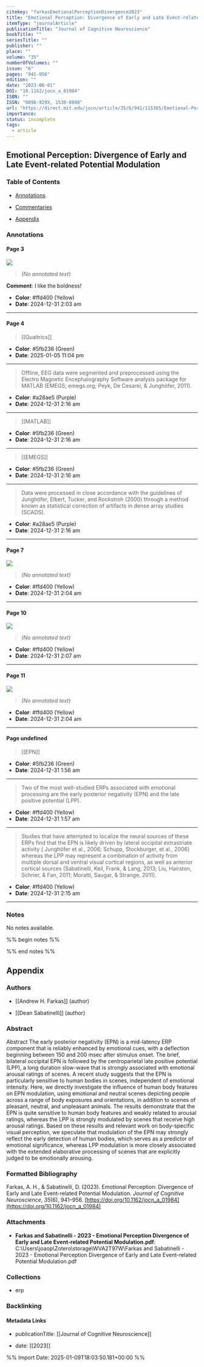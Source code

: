 ```yaml
---
citekey: "farkasEmotionalPerceptionDivergence2023"
title: "Emotional Perception: Divergence of Early and Late Event-related Potential Modulation"
itemType: "journalArticle"
publicationTitle: "Journal of Cognitive Neuroscience"
bookTitle: ""
seriesTitle: ""
publisher: ""
place: ""
volume: "35"
numberOfVolumes: ""
issue: "6"
pages: "941-956"
edition: ""
date: "2023-06-01"
DOI: "10.1162/jocn_a_01984"
ISBN: ""
ISSN: "0898-929X, 1530-8898"
url: "https://direct.mit.edu/jocn/article/35/6/941/115365/Emotional-Perception-Divergence-of-Early-and-Late"
importance: 
status: incomplete
tags:
  - article
---
```


## Emotional Perception: Divergence of Early and Late Event-related Potential Modulation

### Table of Contents

- [Annotations](#annotations)

+ [Commentaries](#commentaries)

- [Appendix](#appendix)

### Annotations




#### Page 3




![](<0 - Supplementary/images/farkasEmotionalPerceptionDivergence2023.md/image-3-x56-y46.png>)



> *(No annotated text)*



**Comment**: I like the boldness!


- **Color**: #ffd400 (Yellow)
- **Date**: 2024-12-31 2:03 am

---



#### Page 4








> [[Qualtrics]]





- **Color**: #5fb236 (Green)
- **Date**: 2025-01-05 11:04 pm

---







> Offline, EEG data were segmented and preprocessed using the Electro Magnetic Encephalography Software analysis package for MATLAB (EMEGS; emegs.org; Peyk, De Cesarei, & Junghöfer, 2011).





- **Color**: #a28ae5 (Purple)
- **Date**: 2024-12-31 2:16 am

---








> [[MATLAB]]





- **Color**: #5fb236 (Green)
- **Date**: 2024-12-31 2:16 am

---








> [[EMEGS]]





- **Color**: #5fb236 (Green)
- **Date**: 2024-12-31 2:16 am

---







> Data were processed in close accordance with the guidelines of Junghöfer, Elbert, Tucker, and Rockstroh (2000) through a method known as statistical correction of artifacts in dense array studies (SCADS).





- **Color**: #a28ae5 (Purple)
- **Date**: 2024-12-31 2:16 am

---



#### Page 7




![](<0 - Supplementary/images/farkasEmotionalPerceptionDivergence2023.md/image-7-x49-y44.png>)



> *(No annotated text)*




- **Color**: #ffd400 (Yellow)
- **Date**: 2024-12-31 2:04 am

---



#### Page 10




![](<0 - Supplementary/images/farkasEmotionalPerceptionDivergence2023.md/image-10-x45-y37.png>)



> *(No annotated text)*




- **Color**: #ffd400 (Yellow)
- **Date**: 2024-12-31 2:07 am

---



#### Page 11




![](<0 - Supplementary/images/farkasEmotionalPerceptionDivergence2023.md/image-11-x52-y46.png>)



> *(No annotated text)*




- **Color**: #ffd400 (Yellow)
- **Date**: 2024-12-31 2:04 am

---



#### Page undefined








> [[EPN]]





- **Color**: #5fb236 (Green)
- **Date**: 2024-12-31 1:56 am

---







> Two of the most well-studied ERPs associated with emotional processing are the early posterior negativity (EPN) and the late positive potential (LPP).





- **Color**: #ffd400 (Yellow)
- **Date**: 2024-12-31 1:57 am

---







> Studies that have attempted to localize the neural sources of these ERPs find that the EPN is likely driven by lateral occipital extrastriate activity ( Junghöfer et al., 2006; Schupp, Stockburger, et al., 2006) whereas the LPP may represent a combination of activity from multiple dorsal and ventral visual cortical regions, as well as anterior cortical sources (Sabatinelli, Keil, Frank, & Lang, 2013; Liu, Hairston, Schrier, & Fan, 2011; Moratti, Saugar, & Strange, 2011).





- **Color**: #ffd400 (Yellow)
- **Date**: 2024-12-31 2:15 am

---





### Notes


No notes available.


%% begin notes %%

<!-- Write your personal notes here -->

%% end notes %%

## Appendix

### Authors


- [[Andrew H. Farkas]] (author)

- [[Dean Sabatinelli]] (author)



### Abstract

Abstract
            The early posterior negativity (EPN) is a mid-latency ERP component that is reliably enhanced by emotional cues, with a deflection beginning between 150 and 200 msec after stimulus onset. The brief, bilateral occipital EPN is followed by the centroparietal late positive potential (LPP), a long duration slow-wave that is strongly associated with emotional arousal ratings of scenes. A recent study suggests that the EPN is particularly sensitive to human bodies in scenes, independent of emotional intensity. Here, we directly investigate the influence of human body features on EPN modulation, using emotional and neutral scenes depicting people across a range of body exposures and orientations, in addition to scenes of pleasant, neutral, and unpleasant animals. The results demonstrate that the EPN is quite sensitive to human body features and weakly related to arousal ratings, whereas the LPP is strongly modulated by scenes that receive high arousal ratings. Based on these results and relevant work on body-specific visual perception, we speculate that modulation of the EPN may strongly reflect the early detection of human bodies, which serves as a predictor of emotional significance, whereas LPP modulation is more closely associated with the extended elaborative processing of scenes that are explicitly judged to be emotionally arousing.


### Formatted Bibliography

Farkas, A. H., & Sabatinelli, D. (2023). Emotional Perception: Divergence of Early and Late Event-related Potential Modulation. _Journal of Cognitive Neuroscience_, _35_(6), 941–956. [https://doi.org/10.1162/jocn_a_01984](https://doi.org/10.1162/jocn_a_01984)




### Attachments


- **Farkas and Sabatinelli - 2023 - Emotional Perception Divergence of Early and Late Event-related Potential Modulation.pdf**: C:\Users\joaop\Zotero\storage\WVA2T97W\Farkas and Sabatinelli - 2023 - Emotional Perception Divergence of Early and Late Event-related Potential Modulation.pdf




### Collections


- erp





### Backlinking


#### Metadata Links


- publicationTitle: [[Journal of Cognitive Neuroscience]]




- date: [[2023]]





<!-- Any additional notes or comments -->


%% Import Date: 2025-01-09T18:03:50.181+00:00 %%

